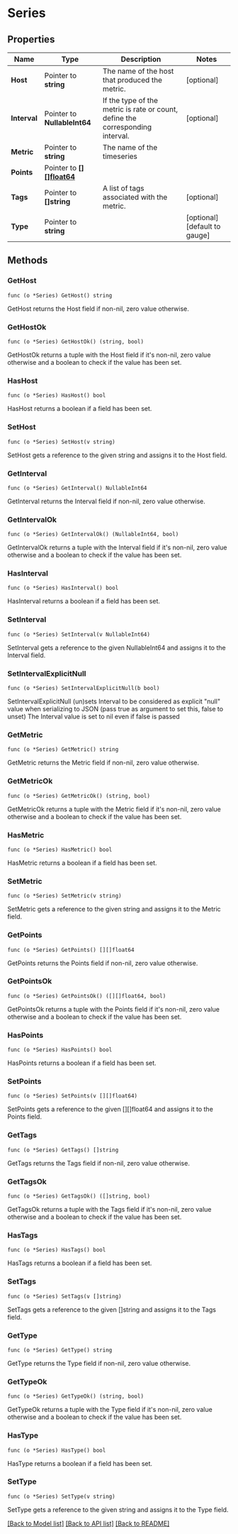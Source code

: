 # Series

## Properties

Name | Type | Description | Notes
------------ | ------------- | ------------- | -------------
**Host** | Pointer to **string** | The name of the host that produced the metric. | [optional] 
**Interval** | Pointer to **NullableInt64** | If the type of the metric is rate or count, define the corresponding interval. | [optional] 
**Metric** | Pointer to **string** | The name of the timeseries | 
**Points** | Pointer to [**[][]float64**](array.md) |  | 
**Tags** | Pointer to **[]string** | A list of tags associated with the metric. | [optional] 
**Type** | Pointer to **string** |  | [optional] [default to gauge]

## Methods

### GetHost

`func (o *Series) GetHost() string`

GetHost returns the Host field if non-nil, zero value otherwise.

### GetHostOk

`func (o *Series) GetHostOk() (string, bool)`

GetHostOk returns a tuple with the Host field if it's non-nil, zero value otherwise
and a boolean to check if the value has been set.

### HasHost

`func (o *Series) HasHost() bool`

HasHost returns a boolean if a field has been set.

### SetHost

`func (o *Series) SetHost(v string)`

SetHost gets a reference to the given string and assigns it to the Host field.

### GetInterval

`func (o *Series) GetInterval() NullableInt64`

GetInterval returns the Interval field if non-nil, zero value otherwise.

### GetIntervalOk

`func (o *Series) GetIntervalOk() (NullableInt64, bool)`

GetIntervalOk returns a tuple with the Interval field if it's non-nil, zero value otherwise
and a boolean to check if the value has been set.

### HasInterval

`func (o *Series) HasInterval() bool`

HasInterval returns a boolean if a field has been set.

### SetInterval

`func (o *Series) SetInterval(v NullableInt64)`

SetInterval gets a reference to the given NullableInt64 and assigns it to the Interval field.

### SetIntervalExplicitNull

`func (o *Series) SetIntervalExplicitNull(b bool)`

SetIntervalExplicitNull (un)sets Interval to be considered as explicit "null" value
when serializing to JSON (pass true as argument to set this, false to unset)
The Interval value is set to nil even if false is passed
### GetMetric

`func (o *Series) GetMetric() string`

GetMetric returns the Metric field if non-nil, zero value otherwise.

### GetMetricOk

`func (o *Series) GetMetricOk() (string, bool)`

GetMetricOk returns a tuple with the Metric field if it's non-nil, zero value otherwise
and a boolean to check if the value has been set.

### HasMetric

`func (o *Series) HasMetric() bool`

HasMetric returns a boolean if a field has been set.

### SetMetric

`func (o *Series) SetMetric(v string)`

SetMetric gets a reference to the given string and assigns it to the Metric field.

### GetPoints

`func (o *Series) GetPoints() [][]float64`

GetPoints returns the Points field if non-nil, zero value otherwise.

### GetPointsOk

`func (o *Series) GetPointsOk() ([][]float64, bool)`

GetPointsOk returns a tuple with the Points field if it's non-nil, zero value otherwise
and a boolean to check if the value has been set.

### HasPoints

`func (o *Series) HasPoints() bool`

HasPoints returns a boolean if a field has been set.

### SetPoints

`func (o *Series) SetPoints(v [][]float64)`

SetPoints gets a reference to the given [][]float64 and assigns it to the Points field.

### GetTags

`func (o *Series) GetTags() []string`

GetTags returns the Tags field if non-nil, zero value otherwise.

### GetTagsOk

`func (o *Series) GetTagsOk() ([]string, bool)`

GetTagsOk returns a tuple with the Tags field if it's non-nil, zero value otherwise
and a boolean to check if the value has been set.

### HasTags

`func (o *Series) HasTags() bool`

HasTags returns a boolean if a field has been set.

### SetTags

`func (o *Series) SetTags(v []string)`

SetTags gets a reference to the given []string and assigns it to the Tags field.

### GetType

`func (o *Series) GetType() string`

GetType returns the Type field if non-nil, zero value otherwise.

### GetTypeOk

`func (o *Series) GetTypeOk() (string, bool)`

GetTypeOk returns a tuple with the Type field if it's non-nil, zero value otherwise
and a boolean to check if the value has been set.

### HasType

`func (o *Series) HasType() bool`

HasType returns a boolean if a field has been set.

### SetType

`func (o *Series) SetType(v string)`

SetType gets a reference to the given string and assigns it to the Type field.


[[Back to Model list]](../README.md#documentation-for-models) [[Back to API list]](../README.md#documentation-for-api-endpoints) [[Back to README]](../README.md)


